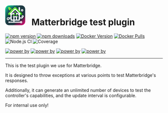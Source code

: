 # <img src="https://github.com/Luligu/matterbridge/blob/main/frontend/public/matterbridge%2064x64.png" alt="Matterbridge Logo" width="64px" height="64px">&nbsp;&nbsp;&nbsp;Matterbridge test plugin

[![npm version](https://img.shields.io/npm/v/matterbridge-test.svg)](https://www.npmjs.com/package/matterbridge-test)
[![npm downloads](https://img.shields.io/npm/dt/matterbridge-test.svg)](https://www.npmjs.com/package/matterbridge-test)
[![Docker Version](https://img.shields.io/docker/v/luligu/matterbridge?label=docker%20version&sort=semver)](https://hub.docker.com/r/luligu/matterbridge)
[![Docker Pulls](https://img.shields.io/docker/pulls/luligu/matterbridge.svg)](https://hub.docker.com/r/luligu/matterbridge)
![Node.js CI](https://github.com/Luligu/matterbridge-test/actions/workflows/build-matterbridge-plugin.yml/badge.svg)
![Coverage](https://img.shields.io/badge/Jest%20coverage-99.49%25-brightgreen)

[![power by](https://img.shields.io/badge/powered%20by-matterbridge-blue)](https://www.npmjs.com/package/matterbridge)
[![power by](https://img.shields.io/badge/powered%20by-matter--history-blue)](https://www.npmjs.com/package/matter-history)
[![power by](https://img.shields.io/badge/powered%20by-node--ansi--logger-blue)](https://www.npmjs.com/package/node-ansi-logger)
[![power by](https://img.shields.io/badge/powered%20by-node--persist--manager-blue)](https://www.npmjs.com/package/node-persist-manager)

---

This is the test plugin we use for Matterbridge.

It is designed to throw exceptions at various points to test Matterbridge's responses.

Additionally, it can generate an unlimited number of devices to test the controller's capabilities, and the update interval is configurable.

For internal use only!
